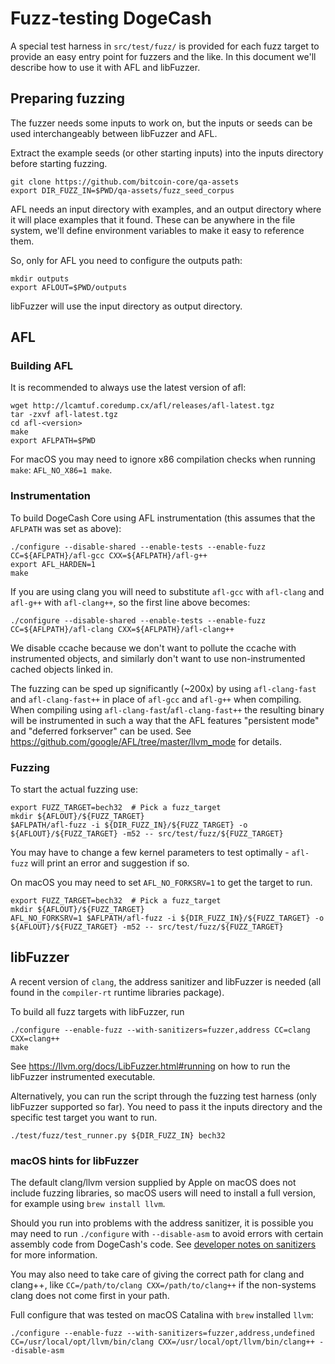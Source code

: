 Fuzz-testing DogeCash
==========================

A special test harness in `src/test/fuzz/` is provided for each fuzz target to
provide an easy entry point for fuzzers and the like. In this document we'll
describe how to use it with AFL and libFuzzer.

## Preparing fuzzing

The fuzzer needs some inputs to work on, but the inputs or seeds can be used
interchangeably between libFuzzer and AFL.

Extract the example seeds (or other starting inputs) into the inputs
directory before starting fuzzing.

```
git clone https://github.com/bitcoin-core/qa-assets
export DIR_FUZZ_IN=$PWD/qa-assets/fuzz_seed_corpus
```

AFL needs an input directory with examples, and an output directory where it
will place examples that it found. These can be anywhere in the file system,
we'll define environment variables to make it easy to reference them.

So, only for AFL you need to configure the outputs path:

```
mkdir outputs
export AFLOUT=$PWD/outputs
```

libFuzzer will use the input directory as output directory.

## AFL

### Building AFL

It is recommended to always use the latest version of afl:
```
wget http://lcamtuf.coredump.cx/afl/releases/afl-latest.tgz
tar -zxvf afl-latest.tgz
cd afl-<version>
make
export AFLPATH=$PWD
```

For macOS you may need to ignore x86 compilation checks when running `make`:
`AFL_NO_X86=1 make`.

### Instrumentation

To build DogeCash Core using AFL instrumentation (this assumes that the
`AFLPATH` was set as above):
```
./configure --disable-shared --enable-tests --enable-fuzz CC=${AFLPATH}/afl-gcc CXX=${AFLPATH}/afl-g++
export AFL_HARDEN=1
make
```

If you are using clang you will need to substitute `afl-gcc` with `afl-clang`
and `afl-g++` with `afl-clang++`, so the first line above becomes:
```
./configure --disable-shared --enable-tests --enable-fuzz CC=${AFLPATH}/afl-clang CXX=${AFLPATH}/afl-clang++
```

We disable ccache because we don't want to pollute the ccache with instrumented
objects, and similarly don't want to use non-instrumented cached objects linked
in.

The fuzzing can be sped up significantly (~200x) by using `afl-clang-fast` and
`afl-clang-fast++` in place of `afl-gcc` and `afl-g++` when compiling. When
compiling using `afl-clang-fast`/`afl-clang-fast++` the resulting
binary will be instrumented in such a way that the AFL
features "persistent mode" and "deferred forkserver" can be used. See
https://github.com/google/AFL/tree/master/llvm_mode for details.

### Fuzzing

To start the actual fuzzing use:

```
export FUZZ_TARGET=bech32  # Pick a fuzz_target
mkdir ${AFLOUT}/${FUZZ_TARGET}
$AFLPATH/afl-fuzz -i ${DIR_FUZZ_IN}/${FUZZ_TARGET} -o ${AFLOUT}/${FUZZ_TARGET} -m52 -- src/test/fuzz/${FUZZ_TARGET}
```

You may have to change a few kernel parameters to test optimally - `afl-fuzz`
will print an error and suggestion if so.

On macOS you may need to set `AFL_NO_FORKSRV=1` to get the target to run.
```
export FUZZ_TARGET=bech32  # Pick a fuzz_target
mkdir ${AFLOUT}/${FUZZ_TARGET}
AFL_NO_FORKSRV=1 $AFLPATH/afl-fuzz -i ${DIR_FUZZ_IN}/${FUZZ_TARGET} -o ${AFLOUT}/${FUZZ_TARGET} -m52 -- src/test/fuzz/${FUZZ_TARGET}
```

## libFuzzer

A recent version of `clang`, the address sanitizer and libFuzzer is needed (all
found in the `compiler-rt` runtime libraries package).

To build all fuzz targets with libFuzzer, run

```
./configure --enable-fuzz --with-sanitizers=fuzzer,address CC=clang CXX=clang++
make
```

See https://llvm.org/docs/LibFuzzer.html#running on how to run the libFuzzer
instrumented executable.

Alternatively, you can run the script through the fuzzing test harness (only
libFuzzer supported so far). You need to pass it the inputs directory and
the specific test target you want to run.

```
./test/fuzz/test_runner.py ${DIR_FUZZ_IN} bech32
```

### macOS hints for libFuzzer

The default clang/llvm version supplied by Apple on macOS does not include
fuzzing libraries, so macOS users will need to install a full version, for
example using `brew install llvm`.

Should you run into problems with the address sanitizer, it is possible you
may need to run `./configure` with `--disable-asm` to avoid errors
with certain assembly code from DogeCash's code. See [developer notes on sanitizers](https://github.com/dogecash/DogeCash/blob/master/doc/developer-notes.md#sanitizers)
for more information.

You may also need to take care of giving the correct path for clang and
clang++, like `CC=/path/to/clang CXX=/path/to/clang++` if the non-systems
clang does not come first in your path.

Full configure that was tested on macOS Catalina with `brew` installed `llvm`:
```
./configure --enable-fuzz --with-sanitizers=fuzzer,address,undefined CC=/usr/local/opt/llvm/bin/clang CXX=/usr/local/opt/llvm/bin/clang++ --disable-asm
```
